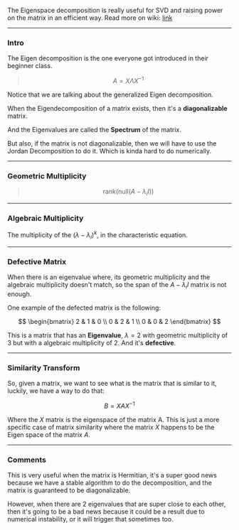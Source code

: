 The Eigenspace decomposition is really useful for SVD and raising power on the matrix in an efficient way. 
Read more on wiki: [link](https://www.wikiwand.com/en/Eigenvalue_algorithm)


---
### **Intro**

The Eigen decomposition is the one everyone got introduced in their beginner class. 

> $$A = X \Lambda X^{-1}$$

Notice that we are talking about the generalized Eigen decomposition. 


When the Eigendecomposition of a matrix exists, then it's a **diagonalizable** matrix. 

And the Eigenvalues are called the **Spectrum** of the matrix. 

But also, if the matrix is not diagonalizable, then we will have to use the Jordan Decomposition to do it. Which is kinda hard to do numerically. 

---
### **Geometric Multiplicity**

> $$
> \text{rank}(\text{null}(A - \lambda_i I))
> $$

---
### **Algebraic Multiplicity**

The multiplicity of the $(\lambda - \lambda_i)^k$, in the characteristic equation. 

---
### **Defective Matrix**

When there is an eigenvalue where, its geometric multiplicity and the algebraic multiplicity doesn't match, so the span of the $A - \lambda_iI$ matrix is not enough. 

One example of the defected matrix is the following: 

$$
\begin{bmatrix}
2 & 1 & 0 \\
0 & 2 & 1 \\ 
0 & 0 & 2
\end{bmatrix}
$$

This is a matrix that has an **Eigenvalue**, $\lambda= 2$  with geometric multiplicity of 3 but with a algebraic multiplicity of 2. And it's **defective**.

 --- 
### **Similarity Transform**

So, given a matrix, we want to see what is the matrix that is similar to it, luckily, we have a way to do that: 

$$
B = X A X^{-1}
$$

Where the $X$ matrix is the eigenspace of the matrix A. This is just a more specific case of matrix similarity where the matrix $X$ happens to be the Eigen space of the matrix $A$. 

---
### **Comments**

This is very useful when the matrix is Hermitian, it's a super good news because we have a stable algorithm to do the decomposition, and the matrix is guaranteed to be diagonalizable. 

However, when there are 2 eigenvalues that are super close to each other, then it's going to be a bad news because it could be a result due to numerical instability, or it will trigger that sometimes too. 
